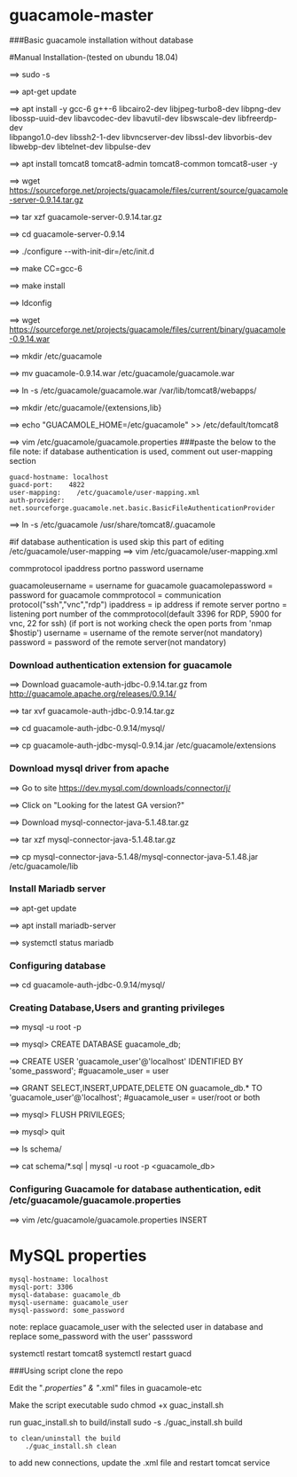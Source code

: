 # guacamole-master

###Basic guacamole installation without database


#Manual Installation-(tested on ubundu 18.04)

==> sudo -s

==> apt-get update

==> apt install -y  gcc-6 g++-6 libcairo2-dev libjpeg-turbo8-dev libpng-dev \
	libossp-uuid-dev libavcodec-dev libavutil-dev libswscale-dev libfreerdp-dev \
	libpango1.0-dev libssh2-1-dev libvncserver-dev libssl-dev libvorbis-dev libwebp-dev libtelnet-dev libpulse-dev

==> apt install tomcat8 tomcat8-admin tomcat8-common tomcat8-user -y

==> wget https://sourceforge.net/projects/guacamole/files/current/source/guacamole-server-0.9.14.tar.gz

==> tar xzf guacamole-server-0.9.14.tar.gz 

==> cd guacamole-server-0.9.14

==> ./configure --with-init-dir=/etc/init.d

==> make CC=gcc-6

==> make install

==> ldconfig

==> wget https://sourceforge.net/projects/guacamole/files/current/binary/guacamole-0.9.14.war

==> mkdir /etc/guacamole

==> mv guacamole-0.9.14.war /etc/guacamole/guacamole.war

==> ln -s /etc/guacamole/guacamole.war /var/lib/tomcat8/webapps/

==> mkdir /etc/guacamole/{extensions,lib}

==> echo "GUACAMOLE_HOME=/etc/guacamole" >> /etc/default/tomcat8

==> vim /etc/guacamole/guacamole.properties ###paste the below to the file
	note: if database authentication is used, comment out user-mapping section

	guacd-hostname: localhost
	guacd-port:    4822
	user-mapping:    /etc/guacamole/user-mapping.xml
	auth-provider:    net.sourceforge.guacamole.net.basic.BasicFileAuthenticationProvider


==> ln -s /etc/guacamole /usr/share/tomcat8/.guacamole



#if database authentication is used skip this part of editing /etc/guacamole/user-mapping
==> vim /etc/guacamole/user-mapping.xml

<user-mapping>
	<authorize username="guacamoleusername" password="guacamolepassword">
		<connection name="Mst to be printed on to the guacamole UI">
			<protocol>commprotocol</protocol>
			<param name="hostname">ipaddress</param>
			<param name="port">portno</param>
			<param name="password">password</param>
			<param name="username">username</param>
		</connection>	
	</authorize>
</user-mapping>
			
			
guacamoleusername	=	username for guacamole
guacamolepassword	=	password for guacamole
commprotocol		=	communication protocol("ssh","vnc","rdp")
ipaddress		=	ip address if remote server
portno			=	listening port number of the commprotocol(default 3396 for RDP, 5900 for vnc, 22 for ssh)
				(if port is not working check the open ports from 'nmap $hostip')
username		=	username of the remote server(not mandatory)
password		=	password of the remote server(not mandatory)



### Download authentication extension for guacamole
==> Download guacamole-auth-jdbc-0.9.14.tar.gz from http://guacamole.apache.org/releases/0.9.14/

==> tar xvf guacamole-auth-jdbc-0.9.14.tar.gz

==> cd guacamole-auth-jdbc-0.9.14/mysql/

==> cp guacamole-auth-jdbc-mysql-0.9.14.jar /etc/guacamole/extensions


### Download mysql driver from apache
==> Go to site https://dev.mysql.com/downloads/connector/j/

==> Click on "Looking for the latest GA version?"

==> Download mysql-connector-java-5.1.48.tar.gz

==> tar xzf mysql-connector-java-5.1.48.tar.gz

==> cp mysql-connector-java-5.1.48/mysql-connector-java-5.1.48.jar /etc/guacamole/lib


### Install Mariadb server

==> apt-get update

==> apt install mariadb-server

==> systemctl status mariadb

### Configuring database
==> cd guacamole-auth-jdbc-0.9.14/mysql/

### Creating Database,Users and granting privileges
==> mysql -u root -p

==> mysql> CREATE DATABASE guacamole_db;

==> CREATE USER 'guacamole_user'@'localhost' IDENTIFIED BY 'some_password';
#guacamole_user = user 

==> GRANT SELECT,INSERT,UPDATE,DELETE ON guacamole_db.* TO 'guacamole_user'@'localhost';
#guacamole_user = user/root or both

==> mysql> FLUSH PRIVILEGES;

==> mysql> quit

==> ls schema/

==> cat schema/*.sql | mysql -u root -p <guacamole_db>



### Configuring Guacamole for database authentication, edit /etc/guacamole/guacamole.properties
==> vim /etc/guacamole/guacamole.properties
INSERT
  # MySQL properties
	mysql-hostname: localhost
	mysql-port: 3306
	mysql-database: guacamole_db
	mysql-username: guacamole_user
	mysql-password: some_password
	
note: replace guacamole_user with the selected user in database and replace some_password with the user' passsword


systemctl restart tomcat8
systemctl restart guacd


###Using script
clone the repo

Edit the "*.properties" & "*.xml" files in guacamole-etc

Make the script executable
	sudo chmod +x guac_install.sh

run guac_install.sh
	to build/install
		sudo -s
		./guac_install.sh build

	to clean/uninstall the build
		./guac_install.sh clean
	
to add new connections, update the .xml file and restart tomcat service

